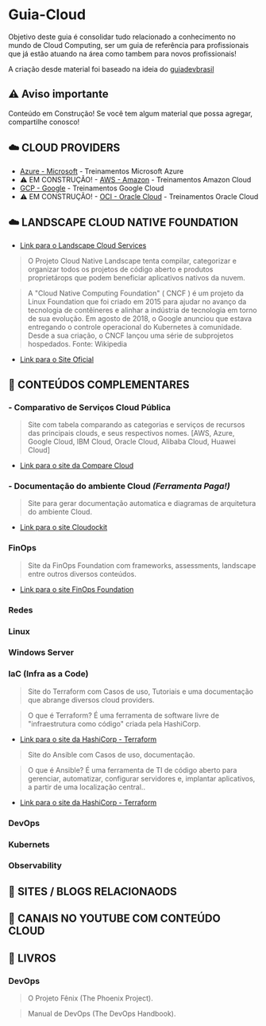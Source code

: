 # Guia-Cloud
Objetivo deste guia é consolidar tudo relacionado a conhecimento no mundo de Cloud Computing, ser um guia de referência para profissionais que já estão atuando na área como tambem para novos profissionais!

A criação desde material foi baseado na ideia do [guiadevbrasil](https://github.com/arthurspk/guiadevbrasil)

## ⚠️ Aviso importante

Conteúdo em Construção!
Se você tem algum material que possa agregar, compartilhe conosco!


## ☁️ CLOUD PROVIDERS

- [Azure - Microsoft](https://github.com/michelbalazs/Guia-Microsoft) - Treinamentos Microsoft Azure
- ⚠️ EM CONSTRUÇÃO! - [AWS - Amazon](https://github.com/michelbalazs/Guia-AWS) - Treinamentos Amazon Cloud
- [GCP - Google](https://github.com/michelbalazs/Guia-GCP) - Treinamentos Google Cloud
- ⚠️ EM CONSTRUÇÃO! - [OCI - Oracle Cloud](https://github.com/michelbalazs/Guia-OCI) - Treinamentos Oracle Cloud

## ☁️ LANDSCAPE CLOUD NATIVE FOUNDATION

- [Link para o Landscape Cloud Services](https://landscape.cncf.io/) 
> O Projeto Cloud Native Landscape tenta compilar, categorizar e organizar todos os projetos de código aberto e produtos proprietárops que podem beneficiar aplicativos nativos da nuvem.

> A "Cloud Native Computing Foundation" ( CNCF ) é um projeto da Linux Foundation que foi criado em 2015 para ajudar no avanço da tecnologia de contêineres e alinhar a indústria de tecnologia em torno de sua evolução.
Em agosto de 2018, o Google anunciou que estava entregando o controle operacional do Kubernetes à comunidade. Desde a sua criação, o CNCF lançou uma série de subprojetos hospedados.
Fonte: Wikipedia

- [Link para o Site Oficial](https://www.cncf.io/)

## 🍺 CONTEÚDOS COMPLEMENTARES

   ### - Comparativo de Serviços Cloud Pública
   > Site com tabela comparando as categorias e serviços de recursos das principais clouds, e seus respectivos nomes.  [AWS, Azure, Google Cloud, IBM Cloud, Oracle Cloud, Alibaba Cloud, Huawei Cloud]
   - [Link para o site da Compare Cloud](https://comparecloud.in/)
   
   ### - Documentação do ambiente Cloud *(Ferramenta Paga!)*
   > Site para gerar documentação automatica e diagramas de arquitetura do ambiente Cloud.
   - [Link para o site Cloudockit](https://www.cloudockit.com/)

   ### FinOps
   > Site da FinOps Foundation com frameworks, assessments, landscape entre outros diversos conteúdos.
   - [Link para o site FinOps Foundation](https://www.finops.org/)

   ### Redes

   ### Linux

   ### Windows Server

   ### IaC (Infra as a Code)
   > Site do Terraform com Casos de uso, Tutoriais e uma documentação que abrange diversos cloud providers.

   > O que é Terraform? É uma ferramenta de software livre de "infraestrutura como código" criada pela HashiCorp.
   - [Link para o site da HashiCorp - Terraform](https://www.terraform.io/)

   > Site do Ansible com Casos de uso, documentação.

   > O que é Ansible? É uma ferramenta de TI de código aberto para gerenciar, automatizar, configurar servidores e, implantar aplicativos, a partir de uma localização central..
   - [Link para o site da HashiCorp - Terraform](https://www.ansible.com/)

   ### DevOps

   ### Kubernets
    
   ### Observability

## 📂 SITES / BLOGS RELACIONAODS

## 📂 CANAIS NO YOUTUBE COM CONTEÚDO CLOUD

## 📁 LIVROS

   ### DevOps
   > O Projeto Fênix (The Phoenix Project).

   > Manual de DevOps (The DevOps Handbook).
